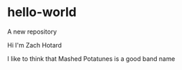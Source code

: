 # hello-world
A new repository

Hi I'm Zach Hotard 

I like to think that Mashed Potatunes is a good band name
